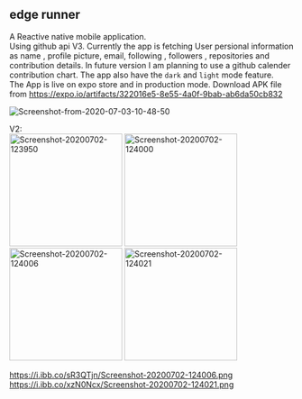 ## edge runner  
A Reactive native mobile application.       
Using github api V3. Currently the app is fetching User persional information as name , profile picture, email, following , followers , repositories and contribution details. In future version I am planning to use a github calender contribution chart.  The app also have the  ```dark``` and ```light``` mode feature.     
The App is live on expo store and in production mode.
Download APK file from https://expo.io/artifacts/322016e5-8e55-4a0f-9bab-ab6da50cb832

<img src="https://i.ibb.co/VD6SZzP/Screenshot-from-2020-07-03-10-48-50.png" alt="Screenshot-from-2020-07-03-10-48-50" border="0">
 
V2:     
<a href="https://ibb.co/N9z5145"><img src="https://i.ibb.co/dPyFbhF/Screenshot-20200702-123950.png" width="200px" alt="Screenshot-20200702-123950" border="0"></a>
<a href="https://ibb.co/TPZ88Q8"><img src="https://i.ibb.co/5sd88Q8/Screenshot-20200702-124000.png" width="200px" alt="Screenshot-20200702-124000" border="0"></a>
<img src="https://i.ibb.co/sR3QTjn/Screenshot-20200702-124006.png" alt="Screenshot-20200702-124006" border="0" width = "200px">
<img src="https://i.ibb.co/xzN0Ncx/Screenshot-20200702-124021.png" alt="Screenshot-20200702-124021" border="0" width ="200px">  


https://i.ibb.co/sR3QTjn/Screenshot-20200702-124006.png  
https://i.ibb.co/xzN0Ncx/Screenshot-20200702-124021.png  
